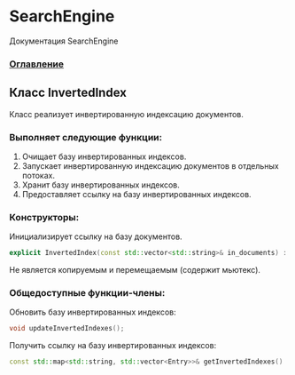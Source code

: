 # SearchEngine
Документация SearchEngine

### [Оглавление](../index.md)

## Класс InvertedIndex
Класс реализует инвертированную индексацию документов.
### Выполняет следующие функции:
1. Очищает базу инвертированных индексов.
2. Запускает инвертированную индексацию документов в отдельных потоках.
3. Хранит базу инвертированных индексов.
4. Предоставляет ссылку на базу инвертированных индексов.
### Конструкторы:
Инициализирует ссылку на базу документов.
```cpp
explicit InvertedIndex(const std::vector<std::string>& in_documents) : documents{in_documents} {}
```
Не является копируемым и перемещаемым (содержит мьютекс).
### Общедоступные функции-члены:
Обновить базу инвертированных индексов:
```cpp
void updateInvertedIndexes();
```
Получить ссылку на базу инвертированных индексов:
```cpp
const std::map<std::string, std::vector<Entry>>& getInvertedIndexes()
```
